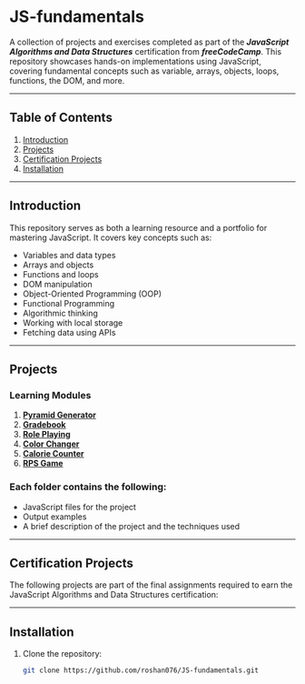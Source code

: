 # JS-fundamentals

A collection of projects and exercises completed as part of the ***JavaScript Algorithms and Data Structures*** certification from ***freeCodeCamp***. This repository showcases hands-on implementations using JavaScript, covering fundamental concepts such as variable, arrays, objects, loops, functions, the DOM, and more.

---

## Table of Contents  
1. [Introduction](#introduction)  
2. [Projects](#projects)  
3. [Certification Projects](#certification-projects)  
4. [Installation](#installation)

---

## Introduction  
This repository serves as both a learning resource and a portfolio for mastering JavaScript. It covers key concepts such as:  
- Variables and data types  
- Arrays and objects
- Functions and loops  
- DOM manipulation  
- Object-Oriented Programming (OOP)
- Functional Programming
- Algorithmic thinking
- Working with local storage
- Fetching data using APIs  

---

## Projects  

### Learning Modules
1. [**Pyramid Generator**](./01.%20Pyramid-generator/script.js)
2. [**Gradebook**](./02.%20Gradebook/script.js)
3. [**Role Playing**](./03.%20Role-playing/script.js)
4. [**Color Changer**](./04.%20Color-changer/script.js)
5. [**Calorie Counter**](./05.%20Calorie-counter/script.js)
6. [**RPS Game**](./06.%20RPS-game/script.js)

### Each folder contains the following:  
- JavaScript files for the project  
- Output examples  
- A brief description of the project and the techniques used

---

## Certification Projects  
The following projects are part of the final assignments required to earn the JavaScript Algorithms and Data Structures certification:  

---

## Installation  

1. Clone the repository:  
   ```bash
   git clone https://github.com/roshan076/JS-fundamentals.git